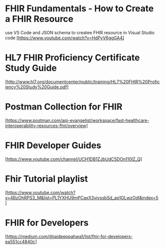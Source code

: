 # FHIR Fundamentals - How to Create a FHIR Resource
use VS Code and JSON schema to createe FHIR resource in Visual Studio code
[https://www.youtube.com/watch?v=HdPyV6ggGA4]

# HL7 FHIR Proficiency Certificate Study Guide 
[http://www.hl7.org/documentcenter/public/training/HL7%20FHIR%20Proficiency%20Study%20Guide.pdf]

# Postman Collection for FHIR
[https://www.postman.com/api-evangelist/workspace/fast-healthcare-interoperability-resources-fhir/overview]

# FHIR Developer Guides
[https://www.youtube.com/channel/UCH1DB1ZJbUdC5DOn110lZ_Q]

# Fhir Tutorial playlist
[https://www.youtube.com/watch?v=4BzOhRPS3_M&list=PL1YXHU9mPCaxX3vivssbSd_ap1GLwzOdl&index=5]

# FHIR for Developers
[https://medium.com/@jaideeppahwa1/list/fhir-for-developers-ea551cc4840c]
